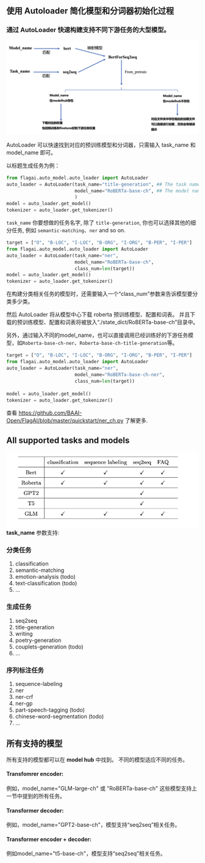 ## 使用 Autoloader 简化模型和分词器初始化过程

### 通过 AutoLoader 快速构建支持不同下游任务的大型模型。
![](./img/autoloader_map.png)

AutoLoader 可以快速找到对应的预训练模型和分词器，只需输入 task_name 和 model_name 即可。

以标题生成任务为例：

```python
from flagai.auto_model.auto_loader import AutoLoader
auto_loader = AutoLoader(task_name="title-generation", ## The task name
                         model_name="RoBERTa-base-ch", ## The model name.
                         )
model = auto_loader.get_model()
tokenizer = auto_loader.get_tokenizer()
```
```task_name``` 你要想做的任务名字, 除了 ```title-generation```, 你也可以选择其他的细分任务, 例如 ```semantic-matching```、```ner``` and so on.
```python
target = ["O", "B-LOC", "I-LOC", "B-ORG", "I-ORG", "B-PER", "I-PER"]
from flagai.auto_model.auto_loader import AutoLoader
auto_loader = AutoLoader(task_name="ner",
                         model_name="RoBERTa-base-ch",
                         class_num=len(target))
model = auto_loader.get_model()
tokenizer = auto_loader.get_tokenizer()
```
在构建分类相关任务的模型时，还需要输入一个“class_num”参数来告诉模型要分类多少类。

然后 AutoLoader 将从模型中心下载 roberta 预训练模型、配置和词表。
并且下载的预训练模型、配置和词表将被放入“./state_dict/RoBERTa-base-ch”目录中。

另外，通过输入不同的model_name，也可以直接调用已经训练好的下游任务模型，如``Roberta-base-ch-ner``、``Roberta-base-ch-title-generation``等。
```python
target = ["O", "B-LOC", "I-LOC", "B-ORG", "I-ORG", "B-PER", "I-PER"]
from flagai.auto_model.auto_loader import AutoLoader
auto_loader = AutoLoader(task_name="ner",
                         model_name="RoBERTa-base-ch-ner",
                         class_num=len(target))

model = auto_loader.get_model()
tokenizer = auto_loader.get_tokenizer()
```
查看 https://github.com/BAAI-Open/FlagAI/blob/master/quickstart/ner_ch.py 了解更多.
## All supported tasks and models

![model_and_task_table](../docs/img/model_task_table.png)
 **task_name** 参数支持:
### 分类任务
1. classification
2. semantic-matching
3. emotion-analysis (todo)
4. text-classification (todo)
5. ...

### 生成任务
1. seq2seq
2. title-generation
3. writing
4. poetry-generation
5. couplets-generation (todo)
6. ...
### 序列标注任务
1. sequence-labeling
2. ner
3. ner-crf
4. ner-gp
5. part-speech-tagging (todo)
6. chinese-word-segmentation (todo)
7. ...

## 所有支持的模型
所有支持的模型都可以在 **model hub** 中找到。
不同的模型适应不同的任务。

#### Transfomrer encoder:

例如，model_name="GLM-large-ch" 或 "RoBERTa-base-ch" 这些模型支持上一节中提到的所有任务。

#### Transformer decoder:

例如，model_name="GPT2-base-ch"，模型支持“seq2seq”相关任务。

#### Transformer encoder + decoder:

例如model_name="t5-base-ch"，模型支持“seq2seq”相关任务。